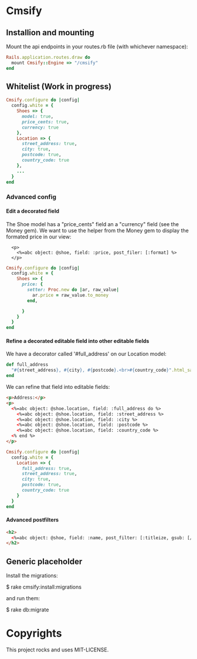 # Cmsify

## Installion and mounting

Mount the api endpoints in your routes.rb file (with whichever namespace):

```ruby
Rails.application.routes.draw do
  mount Cmsify::Engine => "/cmsify"
end
```

## Whitelist (Work in progress)

```ruby
Cmsify.configure do |config|
  config.white = {
    Shoes => {
      model: true,
      price_cents: true,
      currency: true
    },
    Location => {
      street_address: true,
      city: true,
      postcode: true,
      country_code: true
    },
    ...
  }
end
```

### Advanced config

#### Edit a decorated field

The Shoe model has a "price_cents" field an a "currency" field (see the Money gem). We want to use the helper from the Money gem to display the formated price in our view:

```erb
  <p>
    <%=abc object: @shoe, field: :price, post_filer: [:format] %>
  </p>
```

```ruby
Cmsify.configure do |config|
  config.white = {
    Shoes => {
      price: {
        setter: Proc.new do |ar, raw_value|
          ar.price = raw_value.to_money
        end,

      }
    }
  }
end
```

#### Refine a decorated editable field into other editable fields

We have a decorator called '#full_address' on our Location model:

```ruby
def full_address
  "#{street_address}, #{city}, #{postcode}.<br>#{country_code}".html_safe
end
```

We can refine that field into editable fields:

```html
<p>Address:</p>
<p>
  <%=abc object: @shoe.location, field: :full_address do %>
    <%=abc object: @shoe.location, field: :street_address %>  
    <%=abc object: @shoe.location, field: :city %>  
    <%=abc object: @shoe.location, field: :postcode %>  
    <%=abc object: @shoe.location, field: :country_code %>  
  <% end %>
</p>
```

```ruby
Cmsify.configure do |config|
  config.white = {
    Location => {
      full_address: true,
      street_address: true,
      city: true,
      postcode: true,
      country_code: true
    }
  }
end
```

#### Advanced postfilters

```html
<h2>
  <%=abc object: @shoe, field: :name, post_filter: [:titleize, gsub: [/foo/,'bar']] %>
</h2>
```

## Generic placeholder

Install the migrations:

$ rake cmsify:install:migrations

and run them:

$ rake db:migrate


# Copyrights

This project rocks and uses MIT-LICENSE.
